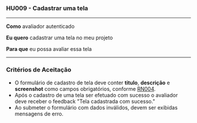 ### HU009 - Cadastrar uma tela

---

**Como** avaliador autenticado

**Eu quero** cadastrar uma tela no meu projeto

**Para que** eu possa avaliar essa tela

---

### Critérios de Aceitação

- O formulário de cadastro de tela deve conter **titulo**, **descrição** e **screenshot** como campos obrigatórios, conforme [RN004](../../regras_de_negocio/read.md#-rn004---campos-obrigatórios-para-cadastro-de-tela).
- Após o cadastro de uma tela ser efetuado com sucesso o avaliador deve receber o feedback "Tela cadastrada com sucesso."
- Ao submeter o formulário com dados inválidos, devem ser exibidas mensagens de erro.
